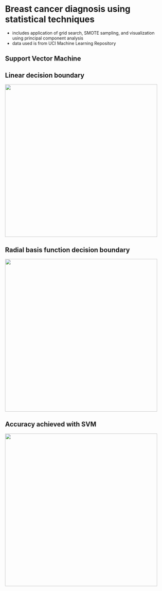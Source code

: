 # Breast cancer diagnosis using statistical techniques
- includes application of grid search, SMOTE sampling, and visualization using principal component analysis
- data used is from UCI Machine Learning Repository 

## Support Vector Machine 


## Linear decision boundary
 <img src=https://github.com/kwantommy/breast-cancer-diagnosis/blob/master/images/linear.png width=500/>
 
## Radial basis function decision boundary
 <img src=https://github.com/kwantommy/breast-cancer-diagnosis/blob/master/images/rbf.png width=500/>
 
## Accuracy achieved with SVM
 <img src=https://github.com/kwantommy/breast-cancer-diagnosis/blob/master/images/svm_accuracy.png width=500/> 
